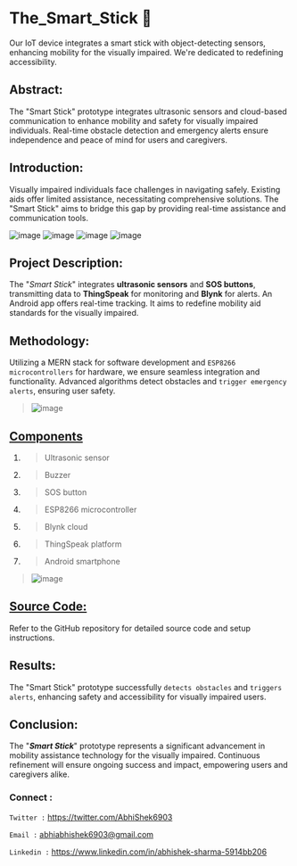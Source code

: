 # The_Smart_Stick 📌
Our IoT device integrates a smart stick with object-detecting sensors, enhancing mobility for the visually impaired. We're dedicated to redefining accessibility.

## Abstract:
The "Smart Stick" prototype integrates ultrasonic sensors and cloud-based communication to enhance mobility and safety for visually impaired individuals. Real-time obstacle detection and emergency alerts ensure independence and peace of mind for users and caregivers.

## Introduction:
Visually impaired individuals face challenges in navigating safely. Existing aids offer limited assistance, necessitating comprehensive solutions. The "Smart Stick" aims to bridge this gap by providing real-time assistance and communication tools.   

  ![image](https://github.com/AbhishekSharma6903/The_Smart_Stick/assets/99632495/cba03335-603f-43b4-a661-d72ba47ffa55) 
  ![image](https://github.com/AbhishekSharma6903/The_Smart_Stick/assets/99632495/658ad1da-ce7a-4bc6-a3a6-6a5a58fd1cc6)
  ![image](https://github.com/AbhishekSharma6903/The_Smart_Stick/assets/99632495/cee01299-2fe1-4b39-88e3-49b8d0ff33c3)
  ![image](https://github.com/AbhishekSharma6903/The_Smart_Stick/assets/99632495/0df69962-fb0c-47f2-bb20-1b638e6efd41)





## Project Description:
The "_Smart Stick_" integrates **ultrasonic sensors** and **SOS buttons**, transmitting data to **ThingSpeak** for monitoring and **Blynk** for alerts. An Android app offers real-time tracking. It aims to redefine mobility aid standards for the visually impaired.



## Methodology:
Utilizing a MERN stack for software development and `ESP8266 microcontrollers` for hardware, we ensure seamless integration and functionality. Advanced algorithms detect obstacles and `trigger emergency alerts`, ensuring user safety.
 >![image](https://github.com/AbhishekSharma6903/The_Smart_Stick/assets/99632495/06b72977-0ca3-4127-bae2-6e5923d1ca36)



## [Components](https://github.com/AbhishekSharma6903/The_Smart_Stick/blob/main/Components.md)
1. > Ultrasonic sensor
2. >Buzzer
3. >SOS button
4. >ESP8266 microcontroller
5. >Blynk cloud
6. >ThingSpeak platform
7. >Android smartphone  
  >![image](https://github.com/AbhishekSharma6903/The_Smart_Stick/assets/99632495/b187843f-fcfe-4be5-8dc4-cc318026c668)

## [Source Code:](https://github.com/AbhishekSharma6903/The_Smart_Stick/blob/main/source_code)
Refer to the GitHub repository for detailed source code and setup instructions.

## Results:
The "Smart Stick" prototype successfully `detects obstacles` and `triggers alerts`, enhancing safety and accessibility for visually impaired users.

## Conclusion:
The "_**Smart Stick**_" prototype represents a significant advancement in mobility assistance technology for the visually impaired. Continuous refinement will ensure ongoing success and impact, empowering users and caregivers alike.

### Connect :
```Twitter :``` https://twitter.com/AbhiShek6903

```Email :``` abhiabhishek6903@gmail.com

```Linkedin :``` https://www.linkedin.com/in/abhishek-sharma-5914bb206


